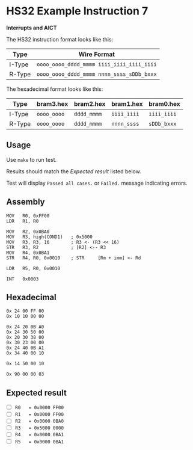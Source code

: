 # HS32 Example Instruction 7

**Interrupts and AICT**

The HS32 instruction format looks like this:

| Type   | Wire Format                               |
| ------ | ----------------------------------------- |
| I-Type | `oooo_oooo_dddd_mmmm iiii_iiii_iiii_iiii` |
| R-Type | `oooo_oooo_dddd_mmmm nnnn_ssss_sDDb_bxxx` |

The hexadecimal format looks like this:

| Type   | bram3.hex   | bram2.hex   | bram1.hex   | bram0.hex   |
| ------ | ----------- | ----------- | ----------- | ----------- |
| I-Type | `oooo_oooo` | `dddd_mmmm` | `iiii_iiii` | `iiii_iiii` |
| R-Type | `oooo_oooo` | `dddd_mmmm` | `nnnn_ssss` | `sDDb_bxxx` |

## Usage

Use `make` to run test.

Results should match the *Expected result* listed below.

Test will display `Passed all cases.` or `Failed.` message indicating errors.

## Assembly

```assembly
MOV   R0, 0xFF00
LDR   R1, R0

MOV   R2, 0x0BA0
MOV   R3, high(COND1)   ; 0x5000
MOV   R3, R3, 16        ; R3 <- (R3 << 16)
STR   R3, R2            ; [R2] <-- R3
MOV   R4, 0x0BA1
STR   R4, R0, 0x0010    ; STR     [Rm + imm] <- Rd

LDR   R5, R0, 0x0010

INT   0x0003
```

## Hexadecimal

```hex
0x 24 00 FF 00
0x 10 10 00 00

0x 24 20 0B A0
0x 24 30 50 00
0x 20 30 38 00
0x 30 23 00 00
0x 24 40 0B A1
0x 34 40 00 10

0x 14 50 00 10

0x 90 00 00 03
```

## Expected result

- [ ] `R0   = 0x0000 FF00`
- [ ] `R1   = 0x0000 FF00`
- [ ] `R2   = 0x0000 0BA0`
- [ ] `R3   = 0x5000 0000`
- [ ] `R4   = 0x0000 0BA1`
- [ ] `R5   = 0x0000 0BA1`
